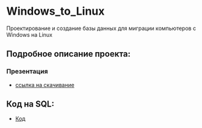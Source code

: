 # Windows_to_Linux
Проектирование и создание базы данных для миграции компьютеров с Windows на Linux

## Подробное описание проекта:
### Презентация
- [ссылка на скачивание](./windows_to_linux.pptx)

  
## Код на SQL:
- [Код](./WtoL.sql)

